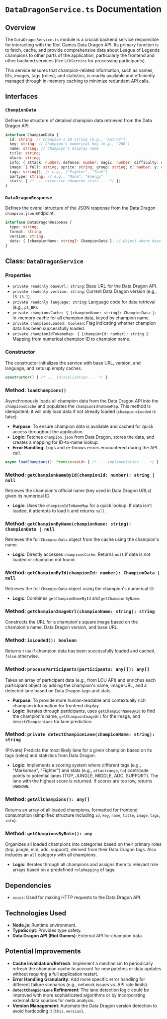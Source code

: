 # `DataDragonService.ts` Documentation

## Overview

The `DataDragonService.ts` module is a crucial backend service responsible for interacting with the Riot Games Data Dragon API. Its primary function is to fetch, cache, and provide comprehensive data about League of Legends champions to other parts of the application, particularly the frontend and other backend services (like `LCUService` for processing participants).

This service ensures that champion-related information, such as names, IDs, images, tags (roles), and statistics, is readily available and efficiently managed through in-memory caching to minimize redundant API calls.

## Interfaces

### `ChampionData`

Defines the structure of detailed champion data retrieved from the Data Dragon API.

```typescript
interface ChampionData {
  id: string; // Champion's ID string (e.g., "Aatrox")
  key: string; // Champion's numerical key (e.g., "266")
  name: string; // Champion's display name
  title: string;
  blurb: string;
  info: { attack: number; defense: number; magic: number; difficulty: number; };
  image: { full: string; sprite: string; group: string; x: number; y: number; w: number; h: number; };
  tags: string[]; // e.g., ["Fighter", "Tank"]
  partype: string; // e.g., "Mana", "Energy"
  stats: { /* ... extensive champion stats ... */ };
}
```

### `DataDragonResponse`

Defines the overall structure of the JSON response from the Data Dragon `champion.json` endpoint.

```typescript
interface DataDragonResponse {
  type: string;
  format: string;
  version: string;
  data: { [championName: string]: ChampionData }; // Object where keys are champion names
}
```

## Class: `DataDragonService`

### Properties

* `private readonly baseUrl: string`: Base URL for the Data Dragon API.
* `private readonly version: string`: Current Data Dragon version (e.g., `15.13.1`).
* `private readonly language: string`: Language code for data retrieval (e.g., `pt_BR`).
* `private championsCache: { [championName: string]: ChampionData }`: In-memory cache for all champion data, keyed by champion name.
* `private championsLoaded: boolean`: Flag indicating whether champion data has been successfully loaded.
* `private championIdToNameMap: { [championId: number]: string }`: Mapping from numerical champion ID to champion name.

### Constructor

The constructor initializes the service with base URL, version, and language, and sets up empty caches.

```typescript
constructor() { /* ... initialization ... */ }
```

### Method: `loadChampions()`

Asynchronously loads all champion data from the Data Dragon API into the `championsCache` and populates the `championIdToNameMap`. This method is idempotent; it will only load data if not already loaded (`championsLoaded` is false).

* **Purpose**: To ensure champion data is available and cached for quick access throughout the application.
* **Logic**: Fetches `champion.json` from Data Dragon, stores the data, and creates a mapping for ID-to-name lookup.
* **Error Handling**: Logs and re-throws errors encountered during the API call.

```typescript
async loadChampions(): Promise<void> { /* ... implementation ... */ }
```

### Method: `getChampionNameById(championId: number): string | null`

Retrieves the champion's official name (key used in Data Dragon URLs) given its numerical ID.

* **Logic**: Uses the `championIdToNameMap` for a quick lookup. If data isn't loaded, it attempts to load it and returns `null`.

### Method: `getChampionByName(championName: string): ChampionData | null`

Retrieves the full `ChampionData` object from the cache using the champion's name.

* **Logic**: Directly accesses `championsCache`. Returns `null` if data is not loaded or champion not found.

### Method: `getChampionById(championId: number): ChampionData | null`

Retrieves the full `ChampionData` object using the champion's numerical ID.

* **Logic**: Combines `getChampionNameById` and `getChampionByName`.

### Method: `getChampionImageUrl(championName: string): string`

Constructs the URL for a champion's square image based on the champion's name, Data Dragon version, and base URL.

### Method: `isLoaded(): boolean`

Returns `true` if champion data has been successfully loaded and cached, `false` otherwise.

### Method: `processParticipants(participants: any[]): any[]`

Takes an array of participant data (e.g., from LCU API) and enriches each participant object by adding the champion's name, image URL, and a detected lane based on Data Dragon tags and stats.

* **Purpose**: To provide more human-readable and contextually rich champion information for frontend display.
* **Logic**: Iterates through participants, uses `getChampionNameById` to find the champion's name, `getChampionImageUrl` for the image, and `detectChampionLane` for lane prediction.

### Method: `private detectChampionLane(championName: string): string`

(Private) Predicts the most likely lane for a given champion based on its tags (roles) and statistics from Data Dragon.

* **Logic**: Implements a scoring system where different tags (e.g., "Marksman", "Fighter") and stats (e.g., `attackrange`, `hp`) contribute points to potential lanes (TOP, JUNGLE, MIDDLE, ADC, SUPPORT). The lane with the highest score is returned. If scores are too low, returns `UNKNOWN`.

### Method: `getAllChampions(): any[]`

Returns an array of all loaded champions, formatted for frontend consumption (simplified structure including `id`, `key`, `name`, `title`, `image`, `tags`, `info`).

### Method: `getChampionsByRole(): any`

Organizes all loaded champions into categories based on their primary roles (top, jungle, mid, adc, support), derived from their Data Dragon tags. Also includes an `all` category with all champions.

* **Logic**: Iterates through all champions and assigns them to relevant role arrays based on a predefined `roleMapping` of tags.

## Dependencies

* `axios`: Used for making HTTP requests to the Data Dragon API.

## Technologies Used

* **Node.js**: Runtime environment.
* **TypeScript**: Provides type safety.
* **Data Dragon API (Riot Games)**: External API for champion data.

## Potential Improvements

* **Cache Invalidation/Refresh**: Implement a mechanism to periodically refresh the champion cache to account for new patches or data updates without requiring a full application restart.
* **Error Handling Granularity**: Add more specific error handling for different failure scenarios (e.g., network issues vs. API rate limits).
* **`detectChampionLane` Refinement**: The lane detection logic could be improved with more sophisticated algorithms or by incorporating external data sources for meta analysis.
* **Version Management**: Automate the Data Dragon version detection to avoid hardcoding it (`this.version`).
